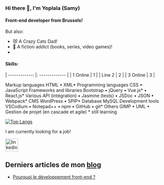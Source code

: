 ### Hi there 👋, I'm Yoplala (Samy)

#### Front-end developer from Brussels!

But also:
- 😻 A Crazy Cats Dad! 
- 🐲 A fiction addict (books, series, video games)!
- 


#### Skills:

| ------------: |: ------------- | 
| 1 Online      |        1       | 
| Line 2        |        2       | 
| 3 Online      |        3       |

Markup languages	      HTML • XML* 
Programming languages  CSS • JavaScript
Frameworks and libraries Bootstrap • jQuery • Vue.js* • React.js*
Various 			                API (intégration) • Jasmine (tests) • JSDoc • JSON • Webpack*
CMS			                  WordPress • SPIP*
Database	        MySQL
Development tools    VSCodium • Notepad++ • npm • GitHub • git*
Others		                GIMP • UML • Gestion de projet (en cascade et agile)
                              * still learning

[![Top Langs](https://github-readme-stats.vercel.app/api/top-langs/?username=yoplala)](https://github.com/anuraghazra/github-readme-stats)


I am currently looking for a job!

[<img src='https://cdn.jsdelivr.net/npm/simple-icons@3.0.1/icons/linkedin.svg' alt='linkedin' height='40'>](https://www.linkedin.com/in/samuel-marseille/)



## Derniers articles de mon [blog](https://yoplala.github.io/)
<!-- BLOG-POST-LIST:START -->
- [Pourquoi le développement front-end ?](https://yoplala.github.io//pourquoi/)
<!-- BLOG-POST-LIST:END -->
